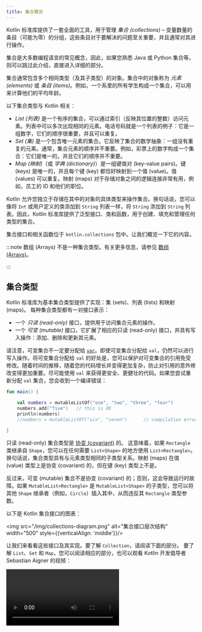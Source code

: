 ```yaml
---
title: 集合概览
---
```

Kotlin 标准库提供了一套全面的工具，用于管理 _集合 (collections)_ – 变量数量的条目（可能为零）的分组，这些条目对于要解决的问题至关重要，并且通常对其进行操作。

集合是大多数编程语言的常见概念，因此，如果您熟悉 Java 或 Python 集合等，则可以跳过此介绍，直接进入详细的部分。

集合通常包含多个相同类型（及其子类型）的对象。集合中的对象称为 _元素 (elements)_ 或 _条目 (items)_。例如，一个系里的所有学生构成一个集合，可以用来计算他们的平均年龄。

以下集合类型与 Kotlin 相关：

* _List (列表)_ 是一个有序的集合，可以通过索引（反映其位置的整数）访问元素。列表中可以多次出现相同的元素。电话号码就是一个列表的例子：它是一组数字，它们的顺序很重要，并且可以重复。
* _Set (集)_ 是一个包含唯一元素的集合。它反映了集合的数学抽象：一组没有重复的元素。通常，集合元素的顺序并不重要。例如，彩票上的数字构成一个集合：它们是唯一的，并且它们的顺序并不重要。
* _Map (映射)_（或 _字典 (dictionary)_）是一组键值对 (key-value pairs)。键 (keys) 是唯一的，并且每个键 (key) 都恰好映射到一个值 (value)。值 (values) 可以重复。映射 (maps) 对于存储对象之间的逻辑连接非常有用，例如，员工的 ID 和他们的职位。

Kotlin 允许您独立于存储在其中的对象的具体类型来操作集合。换句话说，您可以像将 `Int` 或用户定义的类添加到 `String` 列表一样，将 `String` 添加到 `String` 列表。因此，Kotlin 标准库提供了泛型接口、类和函数，用于创建、填充和管理任何类型的集合。

集合接口和相关函数位于 `kotlin.collections` 包中。让我们概览一下它的内容。

:::note
数组 (Arrays) 不是一种集合类型。有关更多信息，请参见 [数组 (Arrays)](arrays.md)。

:::

## 集合类型

Kotlin 标准库为基本集合类型提供了实现：集 (sets)、列表 (lists) 和映射 (maps)。
每种集合类型都有一对接口表示：

* 一个 _只读 (read-only)_ 接口，提供用于访问集合元素的操作。
* 一个 _可变 (mutable)_ 接口，它扩展了相应的只读 (read-only) 接口，并具有写入操作：添加、删除和更新其元素。

请注意，可变集合不一定要分配给 [`var`](basic-syntax.md#variables)。即使可变集合分配给 `val`，仍然可以进行写入操作。将可变集合分配给 `val` 的好处是，您可以保护对可变集合的引用免受修改。随着时间的推移，随着您的代码增长并变得更加复杂，防止对引用的意外修改变得更加重要。尽可能使用 `val` 来获得更安全、更健壮的代码。如果您尝试重新分配 `val` 集合，您会收到一个编译错误：

```kotlin
fun main() {

    val numbers = mutableListOf("one", "two", "three", "four")
    numbers.add("five")   // this is OK
    println(numbers)
    //numbers = mutableListOf("six", "seven")      // compilation error

}
```

只读 (read-only) 集合类型是 [协变 (covariant)](generics.md#variance) 的。
这意味着，如果 `Rectangle` 类继承自 `Shape`，您可以在任何需要 `List<Shape>` 的地方使用 `List<Rectangle>`。
换句话说，集合类型具有与元素类型相同的子类型关系。映射 (maps) 在值 (value) 类型上是协变 (covariant) 的，但在键 (key) 类型上不是。

反过来，可变 (mutable) 集合不是协变 (covariant) 的；否则，这会导致运行时故障。如果 `MutableList<Rectangle>` 是 `MutableList<Shape>` 的子类型，您可以将其他 `Shape` 继承者（例如，`Circle`）插入其中，从而违反其 `Rectangle` 类型参数。

以下是 Kotlin 集合接口的图表：

<img src="/img/collections-diagram.png" alt="集合接口层次结构" width="500" style={{verticalAlign: 'middle'}}/>

让我们来看看这些接口及其实现。要了解 `Collection`，请阅读下面的部分。
要了解 `List`、`Set` 和 `Map`，您可以阅读相应的部分，也可以观看 Kotlin 开发倡导者 Sebastian Aigner 的视频：

<video src="https://www.youtube.com/v/F8jj7e-_jFA" title="Kotlin 集合概述"/>

### Collection

[`Collection<T>`](https://kotlinlang.org/api/latest/jvm/stdlib/kotlin.collections/-collection/index.html) 是集合层次结构的根。此接口表示只读 (read-only) 集合的常见行为：检索大小、检查条目成员资格等等。
`Collection` 继承自 `Iterable<T>` 接口，该接口定义了迭代元素的操作。您可以将 `Collection` 用作函数的参数，该函数适用于不同的集合类型。对于更具体的情况，请使用 `Collection` 的继承者：[`List`](https://kotlinlang.org/api/latest/jvm/stdlib/kotlin.collections/-list/index.html) 和 [`Set`](https://kotlinlang.org/api/latest/jvm/stdlib/kotlin.collections/-set/index.html)。

```kotlin
fun printAll(strings: Collection<String>) {
    for(s in strings) print("$s ")
    println()
}
    
fun main() {
    val stringList = listOf("one", "two", "one")
    printAll(stringList)
    
    val stringSet = setOf("one", "two", "three")
    printAll(stringSet)
}
```

[`MutableCollection<T>`](https://kotlinlang.org/api/latest/jvm/stdlib/kotlin.collections/-mutable-collection/index.html) 是具有写入操作（例如，`add` 和 `remove`）的 `Collection`。

```kotlin
fun List<String>.getShortWordsTo(shortWords: MutableList<String>, maxLength: Int) {
    this.filterTo(shortWords) { it.length <= maxLength }
    // throwing away the articles
    val articles = setOf("a", "A", "an", "An", "the", "The")
    shortWords -= articles
}

fun main() {
    val words = "A long time ago in a galaxy far far away".split(" ")
    val shortWords = mutableListOf<String>()
    words.getShortWordsTo(shortWords, 3)
    println(shortWords)
}
```

### List

[`List<T>`](https://kotlinlang.org/api/latest/jvm/stdlib/kotlin.collections/-list/index.html) 以指定的顺序存储元素，并提供对它们的索引访问。索引从零开始——第一个元素的索引——并到 `lastIndex`，即 `(list.size - 1)`。

```kotlin
fun main() {

    val numbers = listOf("one", "two", "three", "four")
    println("Number of elements: ${numbers.size}")
    println("Third element: ${numbers.get(2)}")
    println("Fourth element: ${numbers[3]}")
    println("Index of element \"two\" ${numbers.indexOf("two")}")

}
```

列表元素（包括 null）可以重复：一个列表可以包含任意数量的相等对象或单个对象的出现次数。
如果两个列表具有相同的大小，并且在相同位置具有 [结构上相等 (structurally equal)](equality.md#structural-equality) 的元素，则认为这两个列表相等。

```kotlin
data class Person(var name: String, var age: Int)

fun main() {

    val bob = Person("Bob", 31)
    val people = listOf(Person("Adam", 20), bob, bob)
    val people2 = listOf(Person("Adam", 20), Person("Bob", 31), bob)
    println(people == people2)
    bob.age = 32
    println(people == people2)

}
```

[`MutableList<T>`](https://kotlinlang.org/api/latest/jvm/stdlib/kotlin.collections/-mutable-list/index.html) 是具有列表特定写入操作的 `List`，例如，在特定位置添加或删除元素。

```kotlin
fun main() {

    val numbers = mutableListOf(1, 2, 3, 4)
    numbers.add(5)
    numbers.removeAt(1)
    numbers[0] = 0
    numbers.shuffle()
    println(numbers)

}
```

如您所见，在某些方面，列表与数组非常相似。
但是，有一个重要的区别：数组的大小在初始化时定义，并且永远不会更改；
反过来，列表没有预定义的大小；列表的大小可以因写入操作而改变：添加、更新或删除元素。

在 Kotlin 中，`MutableList` 的默认实现是 [`ArrayList`](https://kotlinlang.org/api/latest/jvm/stdlib/kotlin.collections/-array-list/index.html)，您可以将其视为可调整大小的数组。

### Set

[`Set<T>`](https://kotlinlang.org/api/latest/jvm/stdlib/kotlin.collections/-set/index.html) 存储唯一元素；
它们的顺序通常是未定义的。`null` 元素也是唯一的：一个 `Set` 只能包含一个 `null`。
如果两个集合具有相同的大小，并且对于一个集合的每个元素，在另一个集合中都有一个相等的元素，则这两个集合相等。

```kotlin
fun main() {

    val numbers = setOf(1, 2, 3, 4)
    println("Number of elements: ${numbers.size}")
    if (numbers.contains(1)) println("1 is in the set")

    val numbersBackwards = setOf(4, 3, 2, 1)
    println("The sets are equal: ${numbers == numbersBackwards}")

}
```

[`MutableSet`](https://kotlinlang.org/api/latest/jvm/stdlib/kotlin.collections/-mutable-set/index.html) 是具有来自 `MutableCollection` 的写入操作的 `Set`。

`MutableSet` 的默认实现 – [`LinkedHashSet`](https://kotlinlang.org/api/latest/jvm/stdlib/kotlin.collections/-linked-hash-set/index.html) – 保留了元素插入的顺序。
因此，依赖于顺序的函数，例如 `first()` 或 `last()`，在此类集合上返回可预测的结果。

```kotlin
fun main() {

    val numbers = setOf(1, 2, 3, 4)  // LinkedHashSet is the default implementation
    val numbersBackwards = setOf(4, 3, 2, 1)
    
    println(numbers.first() == numbersBackwards.first())
    println(numbers.first() == numbersBackwards.last())

}
```

另一种实现 – [`HashSet`](https://kotlinlang.org/api/latest/jvm/stdlib/kotlin.collections/-hash-set/index.html) – 没有说明元素的顺序，因此在此类集合上调用此类函数会返回不可预测的结果。但是，`HashSet` 需要更少的内存来存储相同数量的元素。

### Map

[`Map<K, V>`](https://kotlinlang.org/api/latest/jvm/stdlib/kotlin.collections/-map/index.html) 不是 `Collection` 接口的继承者；但是，它也是一种 Kotlin 集合类型。
`Map` 存储 _键值对 (key-value)_ （或 _条目 (entries)_）；键 (keys) 是唯一的，但是不同的键 (keys) 可以与相等的值 (values) 配对。
`Map` 接口提供了特定的函数，例如按键 (key) 访问值 (value)、搜索键 (keys) 和值 (values) 等。

```kotlin
fun main() {

    val numbersMap = mapOf("key1" to 1, "key2" to 2, "key3" to 3, "key4" to 1)
    
    println("All keys: ${numbersMap.keys}")
    println("All values: ${numbersMap.values}")
    if ("key2" in numbersMap) println("Value by key \"key2\": ${numbersMap["key2"]}")    
    if (1 in numbersMap.values) println("The value 1 is in the map")
    if (numbersMap.containsValue(1)) println("The value 1 is in the map") // same as previous

}
```

包含相等对的两个映射 (maps) 是相等的，而与对的顺序无关。

```kotlin
fun main() {

    val numbersMap = mapOf("key1" to 1, "key2" to 2, "key3" to 3, "key4" to 1)    
    val anotherMap = mapOf("key2" to 2, "key1" to 1, "key4" to 1, "key3" to 3)
    
    println("The maps are equal: ${numbersMap == anotherMap}")

}
```

[`MutableMap`](https://kotlinlang.org/api/latest/jvm/stdlib/kotlin.collections/-mutable-map/index.html) 是具有映射写入操作的 `Map`，例如，您可以添加新的键值对或更新与给定键相关联的值。

```kotlin
fun main() {

    val numbersMap = mutableMapOf("one" to 1, "two" to 2)
    numbersMap.put("three", 3)
    numbersMap["one"] = 11

    println(numbersMap)

}
```

`MutableMap` 的默认实现 – [`LinkedHashMap`](https://kotlinlang.org/api/latest/jvm/stdlib/kotlin.collections/-linked-hash-map/index.html) – 在迭代映射 (map) 时保留元素插入的顺序。
反过来，另一种实现 – [`HashMap`](https://kotlinlang.org/api/latest/jvm/stdlib/kotlin.collections/-hash-map/index.html) – 没有说明元素的顺序。

### ArrayDeque

[`ArrayDeque<T>`](https://kotlinlang.org/api/latest/jvm/stdlib/kotlin.collections/-array-deque/) 是一个双端队列 (double-ended queue) 的实现，它允许你在队列的开头或结尾添加或删除元素。
因此，`ArrayDeque` 也在 Kotlin 中充当堆栈 (Stack) 和队列 (Queue) 数据结构的角色。在底层，`ArrayDeque` 是使用一个可调整大小的数组实现的，该数组在需要时自动调整大小：

```kotlin
fun main() {
    val deque = ArrayDeque(listOf(1, 2, 3))

    deque.addFirst(0)
    deque.addLast(4)
    println(deque) // [0, 1, 2, 3, 4]

    println(deque.first()) // 0
    println(deque.last()) // 4

    deque.removeFirst()
    deque.removeLast()
    println(deque) // [1, 2, 3]
}
```